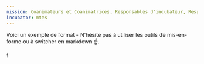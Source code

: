 ```yaml
---
mission: Coanimateurs et Coanimatrices, Responsables d'incubateur, Responsable tech, et membres transverses
incubator: mtes
---
```

Voici un exemple de format  - N'hésite pas à utiliser les outils de mis-en-forme ou à switcher en markdown ☝️.

f
